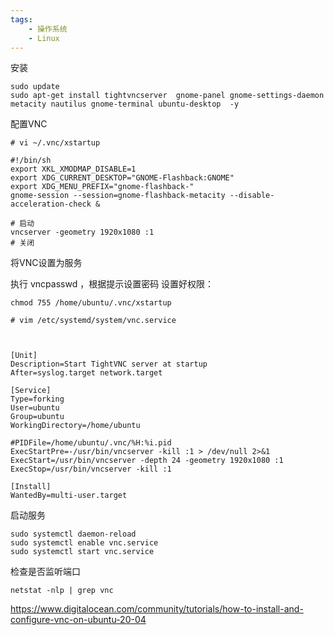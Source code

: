 ```yaml
---
tags:
    - 操作系统
    - Linux
---
```


安装

```
sudo update
sudo apt-get install tightvncserver  gnome-panel gnome-settings-daemon metacity nautilus gnome-terminal ubuntu-desktop  -y
```

配置VNC
```
# vi ~/.vnc/xstartup

#!/bin/sh
export XKL_XMODMAP_DISABLE=1
export XDG_CURRENT_DESKTOP="GNOME-Flashback:GNOME"
export XDG_MENU_PREFIX="gnome-flashback-"
gnome-session --session=gnome-flashback-metacity --disable-acceleration-check &

# 启动
vncserver -geometry 1920x1080 :1
# 关闭

```

将VNC设置为服务

执行 vncpasswd ，根据提示设置密码
设置好权限：
```
chmod 755 /home/ubuntu/.vnc/xstartup
```

```
# vim /etc/systemd/system/vnc.service



[Unit]
Description=Start TightVNC server at startup
After=syslog.target network.target

[Service]
Type=forking
User=ubuntu
Group=ubuntu
WorkingDirectory=/home/ubuntu

#PIDFile=/home/ubuntu/.vnc/%H:%i.pid
ExecStartPre=-/usr/bin/vncserver -kill :1 > /dev/null 2>&1
ExecStart=/usr/bin/vncserver -depth 24 -geometry 1920x1080 :1
ExecStop=/usr/bin/vncserver -kill :1

[Install]
WantedBy=multi-user.target

```


启动服务

```
sudo systemctl daemon-reload
sudo systemctl enable vnc.service
sudo systemctl start vnc.service
```

检查是否监听端口
```
netstat -nlp | grep vnc
```

https://www.digitalocean.com/community/tutorials/how-to-install-and-configure-vnc-on-ubuntu-20-04